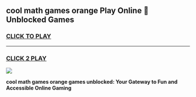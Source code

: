 
## cool math games orange Play Online 👋 Unblocked Games
<h3>
<a href="https://news.freeplayer.one?title=cool_math_games_orange&ref=17CMG">CLICK TO PLAY</a></h3>
<hr>

<h3>
<a href="https://news.freeplayer.one?title=cool_math_games_orange&ref=17CMG">CLICK 2 PLAY</a>
  
</h3>

<a href="https://news.freeplayer.one?title=cool_math_games_orange&ref=17CMG/"><img src="https://clearcache.store/games.png"></a>


**cool math games orange games unblocked: Your Gateway to Fun and Accessible Online Gaming**
